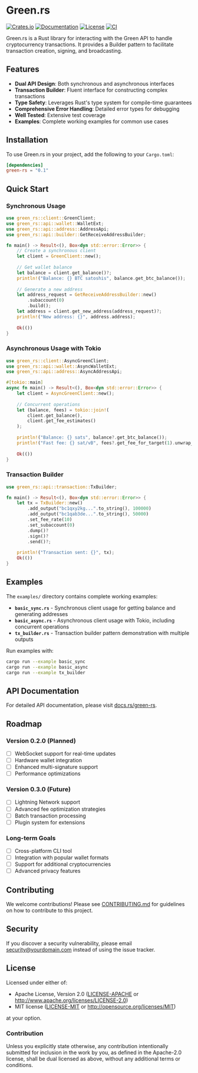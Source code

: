 # Green.rs

[![Crates.io](https://img.shields.io/crates/v/green-rs.svg)](https://crates.io/crates/green-rs)
[![Documentation](https://docs.rs/green-rs/badge.svg)](https://docs.rs/green-rs)
[![License](https://img.shields.io/crates/l/green-rs.svg)](https://github.com/yourusername/green-rs#license)
[![CI](https://github.com/yourusername/green-rs/workflows/CI/badge.svg)](https://github.com/yourusername/green-rs/actions)

Green.rs is a Rust library for interacting with the Green API to handle cryptocurrency transactions. It provides a Builder pattern to facilitate transaction creation, signing, and broadcasting.

## Features

- **Dual API Design**: Both synchronous and asynchronous interfaces
- **Transaction Builder**: Fluent interface for constructing complex transactions
- **Type Safety**: Leverages Rust's type system for compile-time guarantees
- **Comprehensive Error Handling**: Detailed error types for debugging
- **Well Tested**: Extensive test coverage
- **Examples**: Complete working examples for common use cases

## Installation

To use Green.rs in your project, add the following to your `Cargo.toml`:

```toml
[dependencies]
green-rs = "0.1"
```

## Quick Start

### Synchronous Usage

```rust
use green_rs::client::GreenClient;
use green_rs::api::wallet::WalletExt;
use green_rs::api::address::AddressApi;
use green_rs::api::builder::GetReceiveAddressBuilder;

fn main() -> Result<(), Box<dyn std::error::Error>> {
    // Create a synchronous client
    let client = GreenClient::new();
    
    // Get wallet balance
    let balance = client.get_balance()?;
    println!("Balance: {} BTC satoshis", balance.get_btc_balance());
    
    // Generate a new address
    let address_request = GetReceiveAddressBuilder::new()
        .subaccount(0)
        .build();
    let address = client.get_new_address(address_request)?;
    println!("New address: {}", address.address);
    
    Ok(())
}
```

### Asynchronous Usage with Tokio

```rust
use green_rs::client::AsyncGreenClient;
use green_rs::api::wallet::AsyncWalletExt;
use green_rs::api::address::AsyncAddressApi;

#[tokio::main]
async fn main() -> Result<(), Box<dyn std::error::Error>> {
    let client = AsyncGreenClient::new();
    
    // Concurrent operations
    let (balance, fees) = tokio::join!(
        client.get_balance(),
        client.get_fee_estimates()
    );
    
    println!("Balance: {} sats", balance?.get_btc_balance());
    println!("Fast fee: {} sat/vB", fees?.get_fee_for_target(1).unwrap_or(0));
    
    Ok(())
}
```

### Transaction Builder

```rust
use green_rs::api::transaction::TxBuilder;

fn main() -> Result<(), Box<dyn std::error::Error>> {
    let tx = TxBuilder::new()
        .add_output("bc1qxy2kg...".to_string(), 100000)
        .add_output("bc1qab3de...".to_string(), 50000)
        .set_fee_rate(10)
        .set_subaccount(0)
        .dump()?
        .sign()?
        .send()?;
    
    println!("Transaction sent: {}", tx);
    Ok(())
}
```

## Examples

The `examples/` directory contains complete working examples:

- **`basic_sync.rs`** - Synchronous client usage for getting balance and generating addresses
- **`basic_async.rs`** - Asynchronous client usage with Tokio, including concurrent operations
- **`tx_builder.rs`** - Transaction builder pattern demonstration with multiple outputs

Run examples with:

```sh
cargo run --example basic_sync
cargo run --example basic_async
cargo run --example tx_builder
```

## API Documentation

For detailed API documentation, please visit [docs.rs/green-rs](https://docs.rs/green-rs).

## Roadmap

### Version 0.2.0 (Planned)
- [ ] WebSocket support for real-time updates
- [ ] Hardware wallet integration
- [ ] Enhanced multi-signature support
- [ ] Performance optimizations

### Version 0.3.0 (Future)
- [ ] Lightning Network support
- [ ] Advanced fee optimization strategies
- [ ] Batch transaction processing
- [ ] Plugin system for extensions

### Long-term Goals
- [ ] Cross-platform CLI tool
- [ ] Integration with popular wallet formats
- [ ] Support for additional cryptocurrencies
- [ ] Advanced privacy features

## Contributing

We welcome contributions! Please see [CONTRIBUTING.md](CONTRIBUTING.md) for guidelines on how to contribute to this project.

## Security

If you discover a security vulnerability, please email security@yourdomain.com instead of using the issue tracker.

## License

Licensed under either of:

- Apache License, Version 2.0 ([LICENSE-APACHE](LICENSE-APACHE) or http://www.apache.org/licenses/LICENSE-2.0)
- MIT license ([LICENSE-MIT](LICENSE-MIT) or http://opensource.org/licenses/MIT)

at your option.

### Contribution

Unless you explicitly state otherwise, any contribution intentionally submitted for inclusion in the work by you, as defined in the Apache-2.0 license, shall be dual licensed as above, without any additional terms or conditions.
